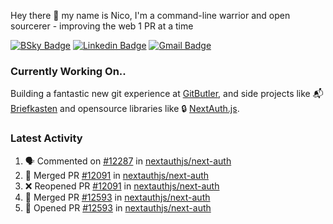 
Hey there 👋 my name is Nico, I'm a command-line warrior and open sourcerer - improving the web 1 PR at a time

[![BSky Badge](https://img.shields.io/badge/-%20%40ndo.dev%20-%200285FF?style=flat-square&logo=bluesky&color=%23161e27)](https://bsky.app/profile/ndo.dev) [![Linkedin Badge](https://img.shields.io/badge/-ndom91-blue?style=flat-square&logo=Linkedin&logoColor=white&link=https://www.linkedin.com/in/ndom91/)](https://www.linkedin.com/in/ndom91/) [![Gmail Badge](https://img.shields.io/badge/-yo@ndo.dev-c14438?style=flat-square&logo=mail.ru&logoColor=white&link=mailto:yo@ndo.dev)](mailto:yo@ndo.dev)

### Currently Working On..

Building a fantastic new git experience at [GitButler](https://github.com/gitbutlerapp), and side projects like 📬 [Briefkasten](https://briefkastenhq.com) and opensource libraries like 🔒 [NextAuth.js](https://github.com/nextauthjs/next-auth).

<!--START_SECTION_PROFILE_VIEWS:readme-info-->
<!--END_SECTION_PROFILE_VIEWS:readme-info-->

<!--START_SECTION_DAILY_COMMIT:readme-info-->
<!--END_SECTION_DAILY_COMMIT:readme-info-->

<!--START_SECTION_WEEKLY_COMMIT:readme-info-->
<!--END_SECTION_WEEKLY_COMMIT:readme-info-->

### Latest Activity

<!--START_SECTION:activity-->
1. 🗣 Commented on [#12287](https://github.com/nextauthjs/next-auth/pull/12287#issuecomment-2629408461) in [nextauthjs/next-auth](https://github.com/nextauthjs/next-auth)
2. 🎉 Merged PR [#12091](https://github.com/nextauthjs/next-auth/pull/12091) in [nextauthjs/next-auth](https://github.com/nextauthjs/next-auth)
3. ❌ Reopened PR [#12091](https://github.com/nextauthjs/next-auth/pull/12091) in [nextauthjs/next-auth](https://github.com/nextauthjs/next-auth)
4. 🎉 Merged PR [#12593](https://github.com/nextauthjs/next-auth/pull/12593) in [nextauthjs/next-auth](https://github.com/nextauthjs/next-auth)
5. 💪 Opened PR [#12593](https://github.com/nextauthjs/next-auth/pull/12593) in [nextauthjs/next-auth](https://github.com/nextauthjs/next-auth)
<!--END_SECTION:activity-->
